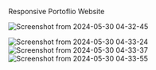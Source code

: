  Responsive Portoflio Website



![Screenshot from 2024-05-30 04-32-45](https://github.com/yordanos-habtamu/tailwind_portfolio/assets/108891073/51f15cea-88b2-4a31-b0af-8dfbff6217cc)

![Screenshot from 2024-05-30 04-33-24](https://github.com/yordanos-habtamu/tailwind_portfolio/assets/108891073/1a1878e1-6d3e-4e9c-89ff-eeb5c2d01280)
![Screenshot from 2024-05-30 04-33-37](https://github.com/yordanos-habtamu/tailwind_portfolio/assets/108891073/399d4dd7-1e8c-48a1-81ad-fce9f46a4299)
![Screenshot from 2024-05-30 04-33-55](https://github.com/yordanos-habtamu/tailwind_portfolio/assets/108891073/3bd17fa5-4d6d-4817-ade8-fd67c3cc8c8f)



